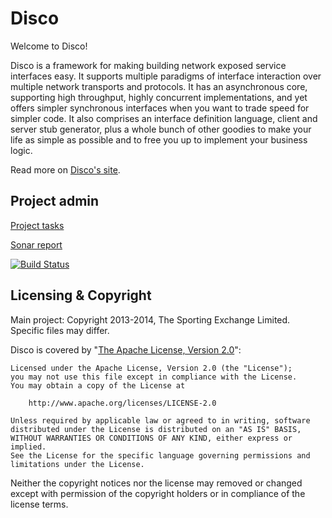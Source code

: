 Disco
======
 
Welcome to Disco!

Disco is a framework for making building network exposed service interfaces easy. It supports multiple paradigms of interface interaction over multiple network transports and protocols. It has an asynchronous core, supporting high throughput, highly concurrent implementations, and yet offers simpler synchronous interfaces when you want to trade speed for simpler code. It also comprises an interface definition language, client and server stub generator, plus a whole bunch of other goodies to make your life as simple as possible and to free you up to implement your business logic.

Read more on [Disco's site](http://betfair.github.io/disco).

Project admin
-------------

[Project tasks](ProjectTasks.md)

[Sonar report](http://nemo.sonarqube.org/dashboard/index?id=uk.co.exemel.disco%3Adisco-master-pom)

[![Build Status](https://travis-ci.org/betfair/disco.png?branch=master)](https://travis-ci.org/betfair/disco)

Licensing & Copyright
---------------------

Main project: Copyright 2013-2014, The Sporting Exchange Limited. Specific files may differ.

Disco is covered by "[The Apache License, Version 2.0](http://www.apache.org/licenses/LICENSE-2.0.html)":

    Licensed under the Apache License, Version 2.0 (the "License");
    you may not use this file except in compliance with the License.
    You may obtain a copy of the License at

        http://www.apache.org/licenses/LICENSE-2.0

    Unless required by applicable law or agreed to in writing, software
    distributed under the License is distributed on an "AS IS" BASIS,
    WITHOUT WARRANTIES OR CONDITIONS OF ANY KIND, either express or implied.
    See the License for the specific language governing permissions and
    limitations under the License.

Neither the copyright notices nor the license may removed or changed except with permission of the copyright holders or in compliance of the license terms.
